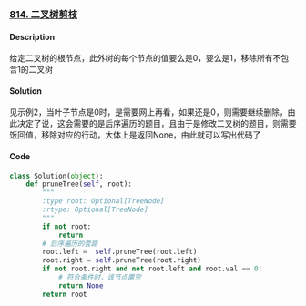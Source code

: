 ### [814. 二叉树剪枝](https://leetcode-cn.com/problems/binary-tree-pruning/)

#### Description

给定二叉树的根节点，此外树的每个节点的值要么是0，要么是1，移除所有不包含1的二叉树



#### Solution

见示例2，当叶子节点是0时，是需要网上再看，如果还是0，则需要继续删除，由此决定了说，这会需要的是后序遍历的题目，且由于是修改二叉树的题目，则需要饭回值，移除对应的行动，大体上是返回None，由此就可以写出代码了



#### Code

```python
class Solution(object):
    def pruneTree(self, root):
        """
        :type root: Optional[TreeNode]
        :rtype: Optional[TreeNode]
        """
        if not root:
            return 
        # 后序遍历的套路
        root.left =  self.pruneTree(root.left)
        root.right = self.pruneTree(root.right)
        if not root.right and not root.left and root.val == 0:
            # 符合条件时，该节点置空
            return None
        return root 
```

